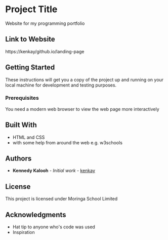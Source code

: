 # Project Title

Website for my programming portfolio

## Link to Website
https://kenkay/github.io/landing-page

## Getting Started

These instructions will get you a copy of the project up and running on your local machine for development and testing purposes.

### Prerequisites
You need a modern web browser to view the web page more interactively


## Built With

* HTML and CSS
* with some help from around the web e.g. w3schools

## Authors

* **Kennedy Kalooh** - *Initial work* - [kenkay](https://github.com/kenkay)


## License

This project is licensed under Moringa School Limited

## Acknowledgments

* Hat tip to anyone who's code was used
* Inspiration
